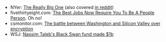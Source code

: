 * NYer: [The Really Big One](http://www.newyorker.com/magazine/2015/07/20/the-really-big-one) (also covered [in reddit](https://www.reddit.com/r/IAmA/comments/3da1mh/we_are_earthquake_experts_ask_us_anything_about))
* fivethirtyeight.com: [The Best Jobs Now Require You To Be A People Person](https://fivethirtyeight.com/features/the-best-jobs-now-require-you-to-be-a-people-person/). Oh no!
* csmonitor.com: [The battle between Washington and Silicon Valley over encryption](http://passcode.csmonitor.com/cryptowars)
* WSJ: [Nassim Taleb's Black Swan fund made $1b](http://www.wsj.com/articles/nassim-talebs-black-swan-fund-made-1-billion-this-week-1440793953)